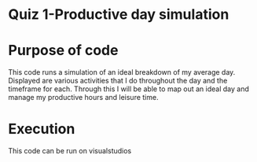 # Quiz 1-Productive day simulation

# Purpose of code
This code runs a simulation of an ideal breakdown of my average day. Displayed are various activities that I do throughout the day and the timeframe for each. Through this I will be able to map out an ideal day and manage my productive hours and leisure time.

# Execution
This code can be run on visualstudios
